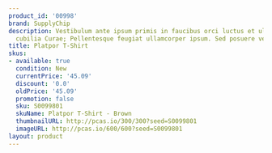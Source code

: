 ```yaml
---
product_id: '00998'
brand: SupplyChip
description: Vestibulum ante ipsum primis in faucibus orci luctus et ultrices posuere
  cubilia Curae; Pellentesque feugiat ullamcorper ipsum. Sed posuere vestibulum nisl.
title: Platpor T-Shirt
skus:
- available: true
  condition: New
  currentPrice: '45.09'
  discount: '0.0'
  oldPrice: '45.09'
  promotion: false
  sku: S0099801
  skuName: Platpor T-Shirt - Brown
  thumbnailURL: http://pcas.io/300/300?seed=S0099801
  imageURL: http://pcas.io/600/600?seed=S0099801
layout: product
---
```

